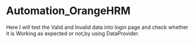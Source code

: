 # Automation_OrangeHRM
Here I will test the Valid and Invalid data into login page and check whether it is Working as expected or not,by using DataProvider.
